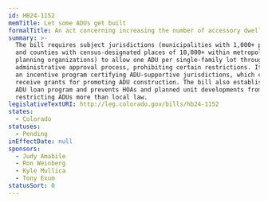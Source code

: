 ```yaml
---
id: HB24-1152
memTitle: Let some ADUs get built
formalTitle: An act concerning increasing the number of accessory dwelling units.
summary: >-
  The bill requires subject jurisdictions (municipalities with 1,000+ population
  and counties with census-designated places of 10,000+ within metropolitan
  planning organizations) to allow one ADU per single-family lot through an
  administrative approval process, prohibiting certain restrictions. It creates
  an incentive program certifying ADU-supportive jurisdictions, which can
  receive grants for promoting ADU construction. The bill also establishes an
  ADU loan program and prevents HOAs and planned unit developments from
  restricting ADUs more than local law.
legislativeTextURI: http://leg.colorado.gov/bills/hb24-1152
states:
  - Colorado
statuses:
  - Pending
inEffectDate: null
sponsors:
  - Judy Amabile
  - Ron Weinberg
  - Kyle Mullica
  - Tony Exum
statusSort: 0
---
```

